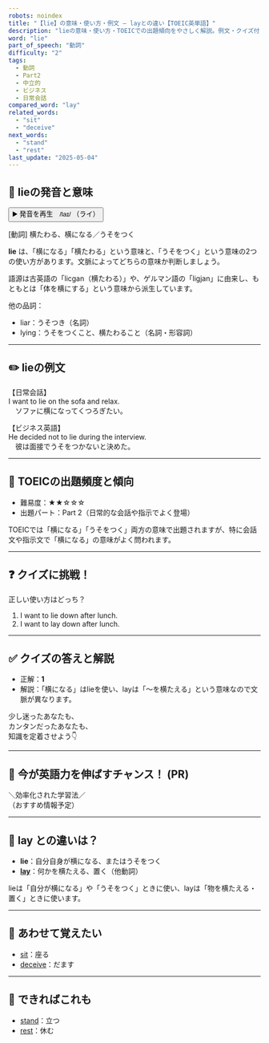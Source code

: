 ```yaml
---
robots: noindex
title: "【lie】の意味・使い方・例文 ― layとの違い【TOEIC英単語】"
description: "lieの意味・使い方・TOEICでの出題傾向をやさしく解説。例文・クイズ付きでlayとの違いもわかりやすく学べます。"
word: "lie"
part_of_speech: "動詞"
difficulty: "2"
tags:
  - 動詞
  - Part2
  - 中立的
  - ビジネス
  - 日常会話
compared_word: "lay"
related_words:
  - "sit"
  - "deceive"
next_words:
  - "stand"
  - "rest"
last_update: "2025-05-04"
---
```


## 🔰 lieの発音と意味

<button class="play-audio" onclick="playTTS('lie')">
  <span class="play-audio-main">
    ▶️ 発音を再生　/laɪ/
  </span>
  <span class="play-audio-sub">
    （ライ）
  </span>
</button>

[動詞] 横たわる、横になる／うそをつく

**lie** は、「横になる」「横たわる」という意味と、「うそをつく」という意味の2つの使い方があります。文脈によってどちらの意味か判断しましょう。

語源は古英語の「licgan（横たわる）」や、ゲルマン語の「ligjan」に由来し、もともとは「体を横にする」という意味から派生しています。

他の品詞：  
- liar：うそつき（名詞）
- lying：うそをつくこと、横たわること（名詞・形容詞）

---

## ✏️ lieの例文

【日常会話】  
I want to lie on the sofa and relax.  
　ソファに横になってくつろぎたい。

【ビジネス英語】  
He decided not to lie during the interview.  
　彼は面接でうそをつかないと決めた。

---

## 🎯 TOEICの出題頻度と傾向

- 難易度：★★☆☆☆
- 出題パート：Part 2（日常的な会話や指示でよく登場）

TOEICでは「横になる」「うそをつく」両方の意味で出題されますが、特に会話文や指示文で「横になる」の意味がよく問われます。

---

## ❓ クイズに挑戦！

正しい使い方はどっち？

1. I want to lie down after lunch.  
2. I want to lay down after lunch.

---

## ✅ クイズの答えと解説

- 正解：**1**
- 解説：「横になる」はlieを使い、layは「～を横たえる」という意味なので文脈が異なります。

少し迷ったあなたも、  
カンタンだったあなたも、  
知識を定着させよう👇️

---

## 🚀 今が英語力を伸ばすチャンス！ (PR)

<div class="info-center">
＼効率化された学習法／<br>  
（おすすめ情報予定）
</div>

---

## 🤔  lay との違いは？

- **lie**：自分自身が横になる、またはうそをつく
- **[lay](/lay)**：何かを横たえる、置く（他動詞）

lieは「自分が横になる」や「うそをつく」ときに使い、layは「物を横たえる・置く」ときに使います。

---

## 🧩 あわせて覚えたい

- [sit](/sit)：座る
- [deceive](/deceive)：だます

---

## 📖 できればこれも

- [stand](/stand)：立つ
- [rest](/rest)：休む

<!-- cvid: aid10_bid40 -->
